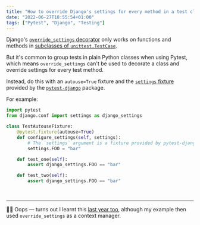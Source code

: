 ```yaml
---
title: "How to override Django's settings for every method in a test class"
date: "2022-06-27T18:55:54+01:00"
tags: ["Pytest", "Django", "Testing"]
---
```


Django's [`override_settings` decorator][override_settings] only works on
functions and methods in [subclasses of `unittest.TestCase`][subclass].

But it's common to group tests in plain Python classes when using Pytest, which
means `override_settings` can't be used to decorate a class and override
settings for every test method.

Instead, do this with an `autouse=True` fixture and the [`settings`
fixture][settings_fixture] provided by the [`pytest-django`][pytest_django]
package.

For example:

```py
import pytest
from django.conf import settings as django_settings

class TestAutouseFixture:
    @pytest.fixture(autouse=True)
    def configure_settings(self, settings):
        # The `settings` argument is a fixture provided by pytest-django.
        settings.FOO = "bar"

    def test_one(self):
        assert django_settings.FOO == "bar"

    def test_two(self):
        assert django_settings.FOO == "bar"
```

<br/>

---

🤦‍♂️ Oops — turns out I learnt this
[last year too](/posts/you-can-have-classscoped-autouse-pytest-fixtures/),
although my example then used `override_settings` as a context manager.

[override_settings]:
  https://docs.djangoproject.com/en/4.0/topics/testing/tools/#django.test.override_settings
[subclass]:
  https://github.com/django/django/blob/b2eff16806057095c7dd3daa9402ad615e51627f/django/test/utils.py#L440
[settings_fixture]:
  https://pytest-django.readthedocs.io/en/latest/helpers.html#settings
[pytest_django]: https://pytest-django.readthedocs.io/en/latest/index.html
